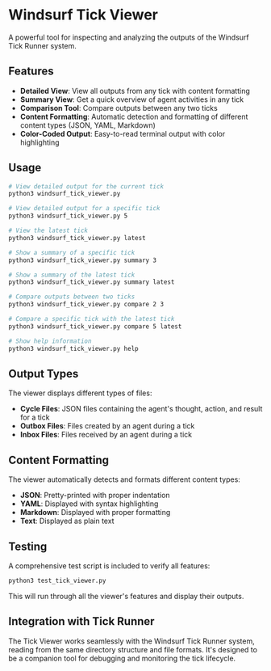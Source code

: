 # Windsurf Tick Viewer

A powerful tool for inspecting and analyzing the outputs of the Windsurf Tick Runner system.

## Features

- **Detailed View**: View all outputs from any tick with content formatting
- **Summary View**: Get a quick overview of agent activities in any tick
- **Comparison Tool**: Compare outputs between any two ticks
- **Content Formatting**: Automatic detection and formatting of different content types (JSON, YAML, Markdown)
- **Color-Coded Output**: Easy-to-read terminal output with color highlighting

## Usage

```bash
# View detailed output for the current tick
python3 windsurf_tick_viewer.py

# View detailed output for a specific tick
python3 windsurf_tick_viewer.py 5

# View the latest tick
python3 windsurf_tick_viewer.py latest

# Show a summary of a specific tick
python3 windsurf_tick_viewer.py summary 3

# Show a summary of the latest tick
python3 windsurf_tick_viewer.py summary latest

# Compare outputs between two ticks
python3 windsurf_tick_viewer.py compare 2 3

# Compare a specific tick with the latest tick
python3 windsurf_tick_viewer.py compare 5 latest

# Show help information
python3 windsurf_tick_viewer.py help
```

## Output Types

The viewer displays different types of files:

- **Cycle Files**: JSON files containing the agent's thought, action, and result for a tick
- **Outbox Files**: Files created by an agent during a tick
- **Inbox Files**: Files received by an agent during a tick

## Content Formatting

The viewer automatically detects and formats different content types:

- **JSON**: Pretty-printed with proper indentation
- **YAML**: Displayed with syntax highlighting
- **Markdown**: Displayed with proper formatting
- **Text**: Displayed as plain text

## Testing

A comprehensive test script is included to verify all features:

```bash
python3 test_tick_viewer.py
```

This will run through all the viewer's features and display their outputs.

## Integration with Tick Runner

The Tick Viewer works seamlessly with the Windsurf Tick Runner system, reading from the same directory structure and file formats. It's designed to be a companion tool for debugging and monitoring the tick lifecycle.
